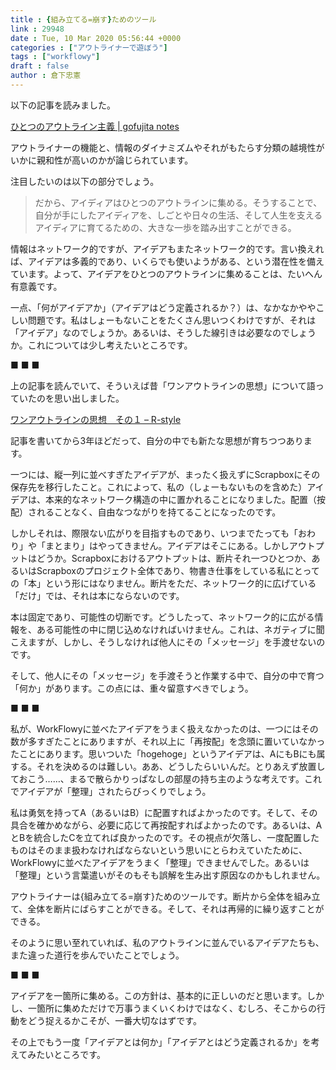 ```yaml
---
title : {組み立てる=崩す}ためのツール
link : 29948
date : Tue, 10 Mar 2020 05:56:44 +0000
categories : ["アウトライナーで遊ぼう"]
tags : ["workflowy"]
draft : false
author : 倉下忠憲
---
```


以下の記事を読みました。

<a href="http://gofujita.info/notes_allinoneoutline.html">ひとつのアウトライン主義 | gofujita notes</a>

アウトライナーの機能と、情報のダイナミズムやそれがもたらす分類の越境性がいかに親和性が高いのかが論じられています。

注目したいのは以下の部分でしょう。

<blockquote>
だから、アイディアはひとつのアウトラインに集める。そうすることで、自分が手にしたアイディアを、しごとや日々の生活、そして人生を支えるアイディアに育てるための、大きな一歩を踏み出すことができる。
</blockquote>

情報はネットワーク的ですが、アイデアもまたネットワーク的です。言い換えれば、アイデアは多義的であり、いくらでも使いようがある、という潜在性を備えています。よって、アイデアをひとつのアウトラインに集めることは、たいへん有意義です。

一点、「何がアイデアか」（アイデアはどう定義されるか？）は、なかなかややこしい問題です。私はしょーもないことをたくさん思いつくわけですが、それは「アイデア」なのでしょうか。あるいは、そうした線引きは必要なのでしょうか。これについては少し考えたいところです。

■ ■ ■

上の記事を読んでいて、そういえば昔「ワンアウトラインの思想」について語っていたのを思い出しました。

<a href="https://rashita.net/blog/?p=22302">ワンアウトラインの思想　その１ – R-style</a>

記事を書いてから3年ほどだって、自分の中でも新たな思想が育ちつつあります。

一つには、縦一列に並べすぎたアイデアが、まったく扱えずにScrapboxにその保存先を移行したこと。これによって、私の（しょーもないものを含めた）アイデアは、本来的なネットワーク構造の中に置かれることになりました。配置（按配）されることなく、自由なつながりを持てることになったのです。

しかしそれは、際限ない広がりを目指すものであり、いつまでたっても「おわり」や「まとまり」はやってきません。アイデアはそこにある。しかしアウトプットはどうか。Scrapboxにおけるアウトプットは、断片それ一つひとつか、あるいはScrapboxのプロジェクト全体であり、物書き仕事をしている私にとっての「本」という形にはなりません。断片をただ、ネットワーク的に広げている「だけ」では、それは本にならないのです。

本は固定であり、可能性の切断です。どうしたって、ネットワーク的に広がる情報を、ある可能性の中に閉じ込めなければいけません。これは、ネガティブに聞こえますが、しかし、そうしなければ他人にその「メッセージ」を手渡せないのです。

そして、他人にその「メッセージ」を手渡そうと作業する中で、自分の中で育つ「何か」があります。この点には、重々留意すべきでしょう。

■ ■ ■

私が、WorkFlowyに並べたアイデアをうまく扱えなかったのは、一つにはその数が多すぎたことにありますが、それ以上に「再按配」を念頭に置いていなかったことにあります。思いついた「hogehoge」というアイデアは、AにもBにも属する。それを決めるのは難しい。ああ、どうしたらいいんだ。とりあえず放置しておこう……、まるで散らかりっぱなしの部屋の持ち主のような考えです。これでアイデアが「整理」されたらびっくりでしょう。

私は勇気を持ってA（あるいはB）に配置すればよかったのです。そして、その具合を確かめながら、必要に応じて再按配すればよかったのです。あるいは、AとBを統合したCを立てれば良かったのです。その視点が欠落し、一度配置したものはそのまま扱わなければならないという思いにとらわえていたために、WorkFlowyに並べたアイデアをうまく「整理」できませんでした。あるいは「整理」という言葉遣いがそのもそも誤解を生み出す原因なのかもしれません。

アウトライナーは{組み立てる=崩す}ためのツールです。断片から全体を組み立て、全体を断片にばらすことができる。そして、それは再帰的に繰り返すことができる。

そのように思い至れていれば、私のアウトラインに並んでいるアイデアたちも、また違った道行を歩んでいたことでしょう。

■ ■ ■

アイデアを一箇所に集める。この方針は、基本的に正しいのだと思います。しかし、一箇所に集めただけで万事うまくいくわけではなく、むしろ、そこからの行動をどう捉えるかこそが、一番大切なはずです。

その上でもう一度「アイデアとは何か」「アイデアとはどう定義されるか」を考えてみたいところです。